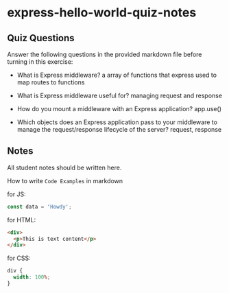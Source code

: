 # express-hello-world-quiz-notes

## Quiz Questions

Answer the following questions in the provided markdown file before turning in this exercise:

- What is Express middleware?
  a array of functions that express used to map routes to functions

- What is Express middleware useful for?
  managing request and response
- How do you mount a middleware with an Express application?
  app.use()
- Which objects does an Express application pass to your middleware to manage the request/response lifecycle of the server?
  request, response

## Notes

All student notes should be written here.

How to write `Code Examples` in markdown

for JS:

```javascript
const data = 'Howdy';
```

for HTML:

```html
<div>
  <p>This is text content</p>
</div>
```

for CSS:

```css
div {
  width: 100%;
}
```
